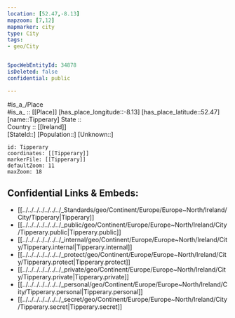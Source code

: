 ```yaml
---
location: [52.47,-8.13] 
mapzoom: [7,12] 
mapmarker: city 
type: City
tags:
- geo/City


SpocWebEntityId: 34878
isDeleted: false
confidential: public

---
```

#is_a_/Place  
#is_a_ :: [[Place]] 
[has_place_longitude::-8.13] 
[has_place_latitude::52.47] 
[name::Tipperary] 
State ::  
Country :: [[Ireland]]  
[StateId::] 
[Population::] 
[Unknown::] 


```leaflet
id: Tipperary
coordinates: [[Tipperary]] 
markerFile: [[Tipperary]] 
defaultZoom: 11 
maxZoom: 18
```


## Confidential Links & Embeds: 
- [[../../../../../../../_Standards/geo/Continent/Europe/Europe~North/Ireland/City/Tipperary|Tipperary]] 
- [[../../../../../../../_public/geo/Continent/Europe/Europe~North/Ireland/City/Tipperary.public|Tipperary.public]] 
- [[../../../../../../../_internal/geo/Continent/Europe/Europe~North/Ireland/City/Tipperary.internal|Tipperary.internal]] 
- [[../../../../../../../_protect/geo/Continent/Europe/Europe~North/Ireland/City/Tipperary.protect|Tipperary.protect]] 
- [[../../../../../../../_private/geo/Continent/Europe/Europe~North/Ireland/City/Tipperary.private|Tipperary.private]] 
- [[../../../../../../../_personal/geo/Continent/Europe/Europe~North/Ireland/City/Tipperary.personal|Tipperary.personal]] 
- [[../../../../../../../_secret/geo/Continent/Europe/Europe~North/Ireland/City/Tipperary.secret|Tipperary.secret]] 
